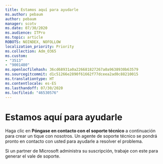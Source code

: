 ```yaml
---
title: Estamos aquí para ayudarle
ms.author: pebaum
author: pebaum
manager: scotv
ms.date: 07/30/2020
ms.audience: ITPro
ms.topic: article
ROBOTS: NOINDEX, NOFOLLOW
localization_priority: Priority
ms.collection: Adm_O365
ms.custom:
- "3513"
- "9001480"
ms.openlocfilehash: 36cd68931a0a226681827267a0a9638930b63579
ms.sourcegitcommit: d1c51266e2890f61662f77dceea2ad0c88210015
ms.translationtype: HT
ms.contentlocale: es-ES
ms.lasthandoff: 07/30/2020
ms.locfileid: "46530576"
---
```

# <a name="were-here-to-help"></a>Estamos aquí para ayudarle

Haga clic en **Póngase en contacto con el soporte técnico** a continuación para crear un tique con nosotros. Un agente de soporte técnico se pondrá pronto en contacto con usted para ayudarle a resolver el problema.

Si un partner de Microsoft administra su suscripción, trabaje con este para generar el vale de soporte.
